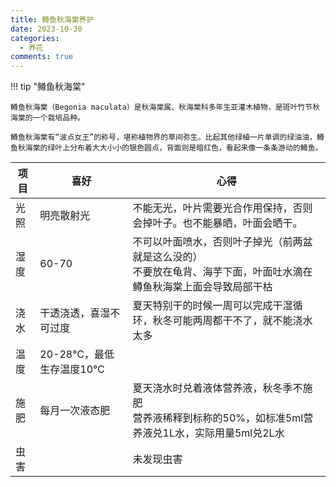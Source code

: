 ```yaml
---
title: 鳟鱼秋海棠养护
date: 2023-10-30
categories:
  - 养花
comments: true
---
```




<!-- more -->



!!! tip "鳟鱼秋海棠"

	鳟鱼秋海棠（Begonia maculata）是秋海棠属、秋海棠科多年生亚灌木植物，是斑叶竹节秋海棠的一个栽培品种。
	
	鳟鱼秋海棠有“波点女王”的称号，堪称植物界的草间弥生。比起其他绿植一片单调的绿油油，鳟鱼秋海棠的绿叶上分布着大大小小的银色圆点，背面则是暗红色，看起来像一条条游动的鳟鱼。

| 项目 | 喜好                    | 心得                                                         |
| ---- | ----------------------- | ------------------------------------------------------------ |
| 光照 | 明亮散射光              | 不能无光，叶片需要光合作用保持，否则会掉叶子。也不能暴晒，叶面会晒干。 |
| 湿度 | 60-70                   | 不可以叶面喷水，否则叶子掉光（前两盆就是这么没的）<br>不要放在龟背、海芋下面，叶面吐水滴在鳟鱼秋海棠上面会导致局部干枯 |
| 浇水 | 干透浇透，喜湿不可过度  | 夏天特别干的时候一周可以完成干湿循环，秋冬可能两周都干不了，就不能浇水太多 |
| 温度 | 20-28℃，最低生存温度10℃ |                                                              |
| 施肥 | 每月一次液态肥          | 夏天浇水时兑着液体营养液，秋冬季不施肥<br>营养液稀释到标称的50%，如标准5ml营养液兑1L水，实际用量5ml兑2L水 |
| 虫害 |                         | 未发现虫害                                                   |


